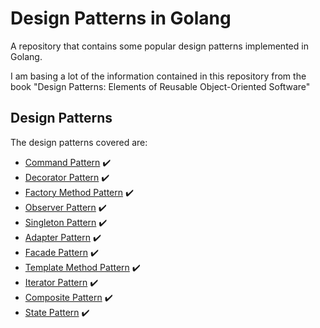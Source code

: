 # Design Patterns in Golang 

A repository that contains some popular design patterns implemented in Golang.

I am basing a lot of the information contained in this repository from the book
"Design Patterns: Elements of Reusable Object-Oriented Software"

## Design Patterns

The design patterns covered are:

 * [Command Pattern](command/) :heavy_check_mark:
 * [Decorator Pattern](decorator/) :heavy_check_mark:
 * [Factory Method Pattern](factoryMethod/) :heavy_check_mark:
 * [Observer Pattern](observer/) :heavy_check_mark:
 * [Singleton Pattern](singleton/) :heavy_check_mark:
 * [Adapter Pattern](adapter/) :heavy_check_mark:
 * [Facade Pattern](facade/) :heavy_check_mark:
 * [Template Method Pattern](templateMethod/) :heavy_check_mark:
 * [Iterator Pattern](iterator/) :heavy_check_mark:
 * [Composite Pattern](composite/) :heavy_check_mark:
 * [State Pattern](state/) :heavy_check_mark:
